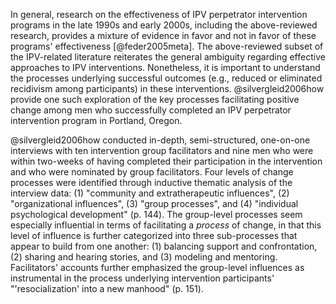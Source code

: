 In general, research on the effectiveness of IPV perpetrator intervention programs in the late 1990s and early 2000s, including the above-reviewed research, provides a mixture of evidence in favor and not in favor of these programs' effectiveness [@feder2005meta]. The above-reviewed subset of the IPV-related literature reiterates the general ambiguity regarding effective approaches to IPV interventions. Nonetheless, it is important to understand the processes underlying successful outcomes (e.g., reduced or eliminated recidivism among participants) in these interventions. @silvergleid2006how provide one such exploration of the key processes facilitating positive change among men who successfully completed an IPV perpetrator intervention program in Portland, Oregon.

@silvergleid2006how conducted in-depth, semi-structured, one-on-one interviews with ten intervention group facilitators and nine men who were within two-weeks of having completed their participation in the intervention and who were nominated by group facilitators. Four levels of change processes were identified through inductive thematic analysis of the interview data: (1) "community and extratherapeutic influences", (2) "organizational influences", (3) "group processes", and (4) "individual psychological development" (p. 144). The group-level processes seem especially influential in terms of facilitating a _process_ of change, in that this level of influence is further categorized into three sub-processes that appear to build from one another: (1) balancing support and confrontation, (2) sharing and hearing stories, and (3) modeling and mentoring. Facilitators' accounts further emphasized the group-level influences as instrumental in the process underlying intervention participants' "'resocialization' into a new manhood" (p. 151).
